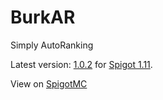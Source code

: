 # BurkAR

Simply AutoRanking

Latest version: [1.0.2](http://github.com/cjburkey01/BurkAR/releases/tag/1.0.2) for [Spigot 1.11](http://www.spigotmc.org/).

View on [SpigotMC](http://bit.ly/2kth834)